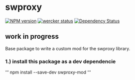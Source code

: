 # swproxy 
[![NPM version][npm-image]][npm-url] [![wercker status](https://app.wercker.com/status/896afe61c5ac7b35e2bdb49061006957/m/master "wercker status")](https://app.wercker.com/project/bykey/896afe61c5ac7b35e2bdb49061006957)
[![Dependency Status][daviddm-image]][daviddm-url]

## work in progress

Base package to write a custom mod for the swproxy library.

### 1.) install this package as a dev dependencie
‘‘‘
npm install --save-dev swproxy-mod
‘‘‘


[npm-image]: https://badge.fury.io/js/swproxy-mod.svg
[npm-url]: https://npmjs.org/package/swproxy-mod
[daviddm-image]: https://david-dm.org/alexanderbartels/swproxy-mod.svg?theme=shields.io
[daviddm-url]: https://david-dm.org/alexanderbartels/swproxy-mod


